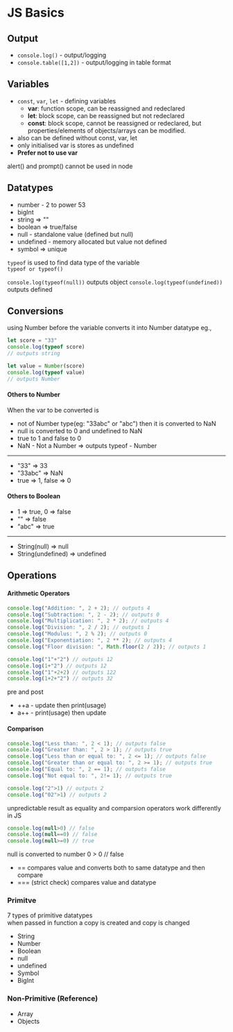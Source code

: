 # JS Basics

## Output
- `console.log()` - output/logging
- `console.table([1,2])` - output/logging in table format

## Variables
- `const`, `var`, `let` - defining variables
  - **var**: function scope, can be reassigned and redeclared
  - **let**: block scope, can be reassigned but not redeclared
  - **const**: block scope, cannot be reassigned or redeclared, but properties/elements of objects/arrays can be modified.
- also can be defined without const, var, let
- only initialised var is stores as undefined
- **Prefer not to use var**

alert() and prompt() cannot be used in node

## Datatypes
- number - 2 to power 53
- bigInt
- string => ""
- boolean => true/false
- null - standalone value (defined but null)
- undefined - memory allocated but value not defined
- symbol => unique

`typeof` is used to find data type of the variable  
`typeof or typeof()`  

`console.log(typeof(null))` outputs object
`console.log(typeof(undefined))` outputs defined

## Conversions
using Number before the variable converts it into Number datatype eg.,
```js
let score = "33"
console.log(typeof score)
// outputs string

let value = Number(score)
console.log(typeof value)
// outputs Number
```

#### Others to Number 
When the var to be converted is 
- not of Number type(eg: "33abc" or "abc") then it is converted to NaN  
- null is converted to 0 and undefined to NaN
- true to 1 and false to 0
- NaN - Not a Number => outputs typeof - Number
---
- "33" => 33
- "33abc" => NaN
- true => 1, false => 0

#### Others to Boolean
- 1 => true, 0 => false
- "" => false
- "abc" => true
---
- String(null) => null
- String(undefined) => undefined

## Operations
#### Arithmetic Operators 
```js
console.log("Addition: ", 2 + 2); // outputs 4
console.log("Subtraction: ", 2 - 2); // outputs 0
console.log("Multiplication: ", 2 * 2); // outputs 4
console.log("Division: ", 2 / 2); // outputs 1
console.log("Modulus: ", 2 % 2); // outputs 0
console.log("Exponentiation: ", 2 ** 2); // outputs 4
console.log("Floor division: ", Math.floor(2 / 2)); // outputs 1
```
```js
console.log("1"+"2") // outputs 12
console.log(1+"2") // outputs 12
console.log("1"+2+2) // outputs 122
console.log(1+2+"2") // outputs 32
```
pre and post 
- ++a - update then print(usage) 
- a++ - print(usage) then update

#### Comparison
```js
console.log("Less than: ", 2 < 1); // outputs false
console.log("Greater than: ", 2 > 1); // outputs true
console.log("Less than or equal to: ", 2 <= 1); // outputs false
console.log("Greater than or equal to: ", 2 >= 1); // outputs true
console.log("Equal to: ", 2 == 1); // outputs false
console.log("Not equal to: ", 2!= 1); // outputs true
```

```js
console.log("2">1) // outputs 2
console.log("02">1) // outputs 2
```

unpredictable result as equality and comparsion operators work differently in JS
```js
console.log(null>0) // false
console.log(null==0) // false
console.log(null>=0) // true
```
null is converted to number 0 > 0 // false

+ == compares value and converts both to same datatype and then compare
+ === (strict check) compares value and datatype

### Primitve
7 types of primitive datatypes  
when passed in function a copy is created and copy is changed

- String
- Number
- Boolean
- null
- undefined
- Symbol
- BigInt

### Non-Primitive (Reference)
- Array
- Objects
